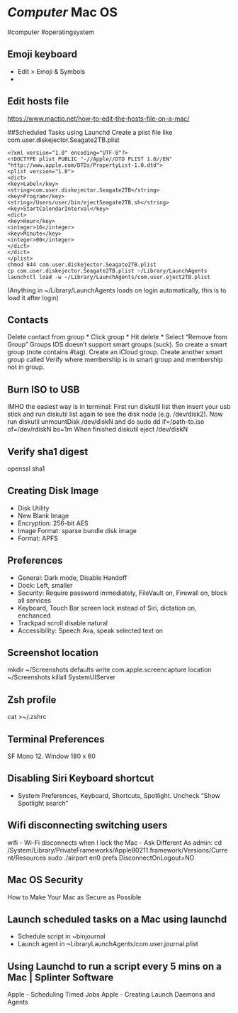# *Computer* Mac OS
#computer #operatingsystem

## Emoji keyboard
* Edit > Emoji & Symbols
* <ctrl><command><space>

## Edit hosts file
https://www.mactip.net/how-to-edit-the-hosts-file-on-a-mac/

##Scheduled Tasks using Launchd
Create a plist file like com.user.diskejector.Seagate2TB.plist

```
<?xml version="1.0" encoding="UTF-8"?>
<!DOCTYPE plist PUBLIC "-//Apple//DTD PLIST 1.0//EN" "http://www.apple.com/DTDs/PropertyList-1.0.dtd">
<plist version="1.0">
<dict>
<key>Label</key>
<string>com.user.diskejector.Seagate2TB</string>
<key>Program</key>
<string>/Users/user/bin/ejectSeagate2TB.sh</string>
<key>StartCalendarInterval</key>
<dict>
<key>Hour</key>
<integer>16</integer>
<key>Minute</key>
<integer>00</integer>
</dict>
</dict>
</plist>
chmod 644 com.user.diskejector.Seagate2TB.plist
cp com.user.diskejector.Seagate2TB.plist ~/Library/LaunchAgents
launchctl load -w ~/Library/LaunchAgents/com.user.eject2TB.plist
```
(Anything in ~/Library/LaunchAgents loads on login automatically, this is to load it after login)

## Contacts
Delete contact from group * Click group * Hit delete * Select “Remove from Group”
Groups IOS doesn’t support smart groups (suck). So create a smart group (note contains #tag). Create an iCloud group. Create another smart group called Verify where membership is in smart group and membership not in group.

## Burn ISO to USB
IMHO the easiest way is in terminal:
First run diskutil list then insert your usb stick and run diskutil list again to see the disk node (e.g. /dev/disk2). Now run diskutil unmountDisk /dev/diskN and do sudo dd if=/path-to.iso of=/dev/rdiskN bs=1m When finished diskutil eject /dev/diskN

## Verify sha1 digest
openssl sha1

## Creating Disk Image
* Disk Utility
* New Blank Image
* Encryption: 256-bit AES
* Image Format: sparse bundle disk image
* Format: APFS

## Preferences

* General: Dark mode, Disable Handoff
* Dock: Left, smaller
* Security: Require password immediately, FileVault on, Firewall on, block all services
* Keyboard, Touch Bar screen lock instead of Siri, dictation on, enchanced
* Trackpad scroll disable natural
* Accessibility: Speech Ava, speak selected text on

## Screenshot location

mkdir ~/Screenshots
defaults write com.apple.screencapture location ~/Screenshots
killall SystemUIServer

## Zsh profile
cat >~/.zshrc

## Terminal Preferences
SF Mono 12. Window 180 x 60

## Disabling Siri Keyboard shortcut
* System Preferences, Keyboard, Shortcuts, Spotlight. Uncheck “Show Spotlight search”

## Wifi disconnecting switching users

wifi - Wi-Fi disconnects when I lock the Mac - Ask Different
As admin:
cd /System/Library/PrivateFrameworks/Apple80211.framework/Versions/Current/Resources
sudo ./airport en0 prefs DisconnectOnLogout=NO

## Mac OS Security

How to Make Your Mac as Secure as Possible

## Launch scheduled tasks on a Mac using launchd

* Schedule script in ~binjournal
* Launch agent in ~LibraryLaunchAgents/com.user.journal.plist

## Using Launchd to run a script every 5 mins on a Mac | Splinter Software
Apple - Scheduling Timed Jobs
Apple - Creating Launch Daemons and Agents
